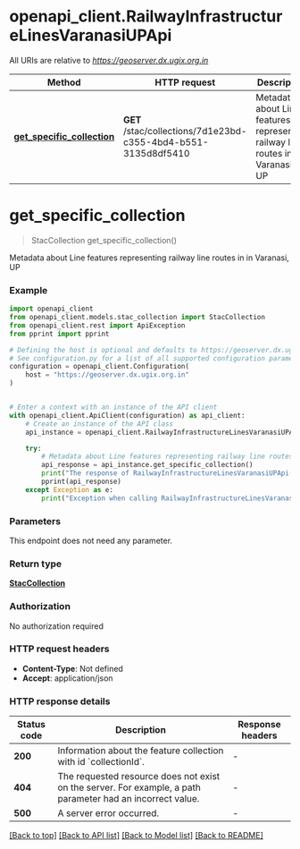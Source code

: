 # openapi_client.RailwayInfrastructureLinesVaranasiUPApi

All URIs are relative to *https://geoserver.dx.ugix.org.in*

Method | HTTP request | Description
------------- | ------------- | -------------
[**get_specific_collection**](RailwayInfrastructureLinesVaranasiUPApi.md#get_specific_collection) | **GET** /stac/collections/7d1e23bd-c355-4bd4-b551-3135d8df5410 | Metadata about Line features representing railway line routes in in Varanasi, UP


# **get_specific_collection**
> StacCollection get_specific_collection()

Metadata about Line features representing railway line routes in in Varanasi, UP

### Example


```python
import openapi_client
from openapi_client.models.stac_collection import StacCollection
from openapi_client.rest import ApiException
from pprint import pprint

# Defining the host is optional and defaults to https://geoserver.dx.ugix.org.in
# See configuration.py for a list of all supported configuration parameters.
configuration = openapi_client.Configuration(
    host = "https://geoserver.dx.ugix.org.in"
)


# Enter a context with an instance of the API client
with openapi_client.ApiClient(configuration) as api_client:
    # Create an instance of the API class
    api_instance = openapi_client.RailwayInfrastructureLinesVaranasiUPApi(api_client)

    try:
        # Metadata about Line features representing railway line routes in in Varanasi, UP
        api_response = api_instance.get_specific_collection()
        print("The response of RailwayInfrastructureLinesVaranasiUPApi->get_specific_collection:\n")
        pprint(api_response)
    except Exception as e:
        print("Exception when calling RailwayInfrastructureLinesVaranasiUPApi->get_specific_collection: %s\n" % e)
```



### Parameters

This endpoint does not need any parameter.

### Return type

[**StacCollection**](StacCollection.md)

### Authorization

No authorization required

### HTTP request headers

 - **Content-Type**: Not defined
 - **Accept**: application/json

### HTTP response details

| Status code | Description | Response headers |
|-------------|-------------|------------------|
**200** | Information about the feature collection with id &#x60;collectionId&#x60;. |  -  |
**404** | The requested resource does not exist on the server. For example, a path parameter had an incorrect value. |  -  |
**500** | A server error occurred. |  -  |

[[Back to top]](#) [[Back to API list]](../README.md#documentation-for-api-endpoints) [[Back to Model list]](../README.md#documentation-for-models) [[Back to README]](../README.md)

